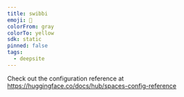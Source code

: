 ```yaml
---
title: swibbi
emoji: 🐳
colorFrom: gray
colorTo: yellow
sdk: static
pinned: false
tags:
  - deepsite
---
```


Check out the configuration reference at https://huggingface.co/docs/hub/spaces-config-reference